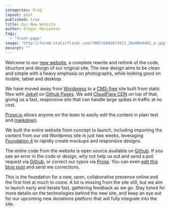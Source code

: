 ```yaml
---
categories: blog
layout: post
published: true
title: Our New Website
author: Gregor MacLennan
tags: 
  - "front-page"
image: "http://farm8.staticflickr.com/7007/6801673411_36e99e6d41_o.jpg"
excerpt: ""
---
```


Welcome to our [new website](http://www.digital-democracy.org), a complete rewrite and rethink of the code, structure and design of our original site. The new design aims to be clean and simple with a heavy emphasis on photographs, while looking good on mobile, tablet and desktop.

We have moved away from [Wordpress](http://wordpress.org/) to a [CMS-free](http://developmentseed.org/blog/2012/07/27/build-cms-free-websites/) site built from static files with [Jekyll](http://jekyllrb.com) on [Github Pages](http://pages.github.com/). We add [CloudFlare CDN](http://cloudflare.com/) on top of that, giving us a fast, responsive site that can handle large spikes in traffic at no cost.

[Prose.io](http://developmentseed.org/blog/2013/05/08/major-new-features-prose-v1/) allows anyone on the team to easily edit the content in plain text and [markdown](http://daringfireball.net/projects/markdown/).

We built the entire website from concept to launch, including importing the content from our old Wordpress site in just two weeks, leveraging [Foundation 4](http://foundation.zurb.com/) to rapidly create mockups and responsive designs.

The entire code from the website is open source available on [Github](https://github.com/digidem/digital-democracy.org). If you see an error in the code or design, why not help us out and send a pull request via [Github](https://github.com/digidem/digital-democracy.org), or correct our typos via [Prose](http://prose.io/#digidem/digital-democracy.org). You can even [edit this blog post](http://prose.io/#digidem/digital-democracy.org) and send me corrections.

This is the foundation for a new, open, collaborative presence online and the first hint at much to come. A lot is missing from the site still, but we aim to launch early and iterate fast, gathering feedback as we go. Stay tuned for more details on the technologies behind the new site, and keep an eye out for our upcoming new donations platform that will fully integrate into the site.